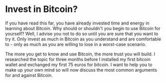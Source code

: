 # Invest in Bitcoin?

If you have read this far, you have already invested time and energy in learning about Bitcoin. Why should or shouldn't you begin to use Bitcoin for yourself? Well, I advise you not to do so until you are sure that you want to try it. Only invest as much in Bitcoin as you understand and are comfortable to - only as much as you are willing to lose in a worst-case scenario.

The more you get to know and use Bitcoin, the more trust you will build. I researched the topic for three months before I installed my first bitcoin wallet and exchanged my first 75 euros for bitcoin. I want to help you to make up your own mind so will now discuss the most common arguments for and against Bitcoin.
